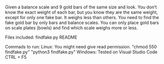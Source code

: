 Given a balance scale and 9 gold bars of the same size and look. You don’t know the exact weight of each bar, but you know they are the same weight, except for only one fake bar. It weighs less than others. You need to find the fake gold bar by only bars and balance scales.
You can only place gold bars on scale plates (bowls) and find which scale weighs more or less.

Files included:
findfake.py
README

Commads to run:
	Linux: 
		You might need give read permission. "chmod 550 findfake.py"
		"python3 findfake.py"
	Windows:
		Tested on Visual Studio Code
		CTRL + F5
		

